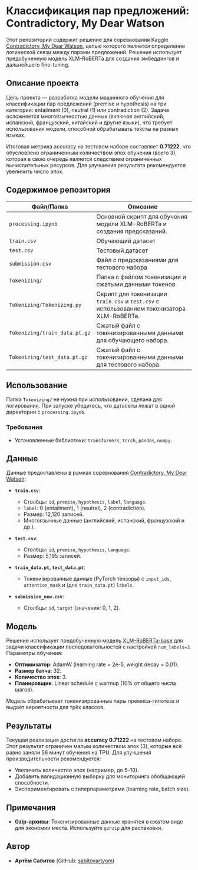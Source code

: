 # Классификация пар предложений: Contradictory, My Dear Watson

Этот репозиторий содержит решение для соревнования Kaggle [Contradictory, My Dear Watson](https://www.kaggle.com/competitions/contradictory-my-dear-watson), целью которого является определение логической связи между парами предложений. Решение использует предобученную модель XLM-RoBERTa для создания эмбеддингов и дальнейшего fine-tuning.

## Описание проекта

Цель проекта — разработка модели машинного обучения для классификации пар предложений (premise и hypothesis) на три категории: entailment (0), neutral (1) или contradiction (2). Задача осложняется многоязычностью данных (включая английский, испанский, французский, китайский и другие языки), что требует использования модели, способной обрабатывать тексты на разных языках.

Итоговая метрика accuracy на тестовом наборе составляет **0.71222**, что обусловлено ограниченным количеством эпох обучения (всего 3), которая в свою очередь является следствием ограниченных вычислительных ресурсов. Для улучшения результата рекомендуется увеличить число эпох.

## Содержимое репозитория

| Файл/Папка                           | Описание                                                                                   |
|--------------------------------------|--------------------------------------------------------------------------------------------|
| `processing.ipynb`                   | Основной скрипт для обучения модели XLM-RoBERTa и создания предсказаний.                   |
| `train.csv`                          | Обучающий датасет                                                                          |
| `test.csv`                           | Тестовый датасет                                                                           |
| `submission.csv`                     | Файл с предсказаниями для тестового набора                                                 |
| `Tokenizing/`                        | Папка с файлом токенизации и сжатыми данными токенов                                       |
| `Tokenizing/Tokenizing.py`           | Скрипт для токенизации `train.csv` и `test.csv` с использованием токенизатора XLM-RoBERTa. |
| `Tokenizing/train_data.pt.gz`        | Сжатый файл с токенизированными данными для обучающего набора.                             |
| `Tokenizing/test_data.pt.gz`         | Сжатый файл с токенизированными данными для тестового набора.                              |

## Использование

Папка `Tokenizing/` не нужна при использовании, сделана для логирования. При запуске убедитесь, что датасеты лежат в одной директории с `processing.ipynb`.

### Требования
- Установленные библиотеки: `transformers`, `torch`, `pandas`, `numpy`.

## Данные

Данные предоставлены в рамках соревнования [Contradictory, My Dear Watson](https://www.kaggle.com/competitions/contradictory-my-dear-watson):

- **`train.csv`**:
  - Столбцы: `id`, `premise`, `hypothesis`, `label`, `language`.
  - `label`: 0 (entailment), 1 (neutral), 2 (contradiction).
  - Размер: 12,120 записей.
  - Многоязычные данные (английский, испанский, французский и др.).

- **`test.csv`**:
  - Столбцы: `id`, `premise`, `hypothesis`, `language`.
  - Размер: 5,195 записей.

- **`train_data.pt`, `test_data.pt`**:
  - Токенизированные данные (PyTorch тензоры) с `input_ids`, `attention_mask` и (для `train_data.pt`) `labels`.

- **`submission_new.csv`**:
  - Столбцы: `id`, `target` (значения: 0, 1, 2).

## Модель

Решение использует предобученную модель [XLM-RoBERTa-base](https://huggingface.co/xlm-roberta-base) для задачи классификации последовательностей с настройкой `num_labels=3`. Параметры обучения:
- **Оптимизатор**: AdamW (learning rate = 2e-5, weight decay = 0.01).
- **Размер батча**: 32.
- **Количество эпох**: 3.
- **Планировщик**: Linear schedule с warmup (10% от общего числа шагов).

Модель обрабатывает токенизированные пары премиса-гипотеза и выдаёт вероятности для трёх классов.

## Результаты

Текущая реализация достигла **accuracy 0.71222** на тестовом наборе. Этот результат ограничен малым количеством эпох (3), которые всё равно заняли 56 минут обучения на TPU. Для улучшения производительности рекомендуется:
- Увеличить количество эпох (например, до 5–10).
- Добавить валидационную выборку для мониторинга обобщающей способности.
- Экспериментировать с гиперпараметрами (learning rate, batch size).

## Примечания

- **Gzip-архивы**: Токенизированные данные хранятся в сжатом виде для экономии места. Используйте `gunzip` для распаковки.

## Автор

- **Артём Сабитов** (GitHub: [sabitovartyom](https://github.com/sabitovartyom))
